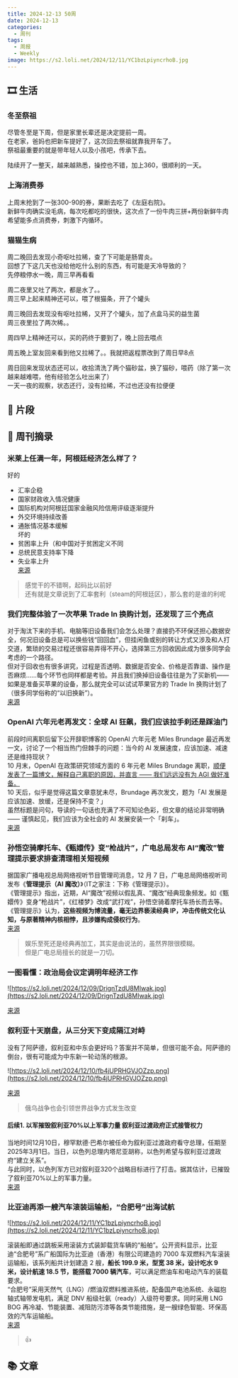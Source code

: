 ```yaml
---
title: 2024-12-13 50周
date: 2024-12-13
categories:
  - 周刊
tags:
  - 周报
  - Weekly
image: https://s2.loli.net/2024/12/11/YC1bzLpiyncrhoB.jpg
---
```

## 🎞️ 生活
### 冬至祭祖
尽管冬至是下周，但是家里长辈还是决定提前一周。  
在老家，爸妈也把新车提好了，这次回去祭祖就靠我开车了。  
祭祖最重要的就是带年轻人以及小孩吧，传承下去。

陆续开了一整天，越来越熟悉，操控也不错，加上360，很顺利的一天。

### 上海消费券
上周末抢到了一张300-90的券，果断去吃了《左庭右院》。  
新鲜牛肉确实没毛病，每次吃都吃的很快，这次点了一份牛肉三拼+两份新鲜牛肉  
希望能多点消费券，刺激下内循环。

### 猫猫生病
周二晚回去发现小奇呕吐拉稀，查了下可能是肠胃炎。  
回想了下这几天也没给他吃什么别的东西，有可能是天冷导致的？  
先停粮停水一晚，周三早再看看

周二夜里又吐了两次，都是水了。。  
周三早上起来精神还可以，喂了根猫条，开了个罐头

周三晚回去发现没有呕吐拉稀，又开了个罐头，加了点盒马买的益生菌  
周三夜里拉了两次稀。。

周四早上精神还可以，买的药终于要到了，晚上回去喂点

周五晚上室友回来看到他又拉稀了。。我就把返程票改到了周日早8点

周日回来发现状态还可以，收拾清洗了两个猫砂盆，换了猫砂，喂药（除了第一次越来越难喂，他有经验怎么吐出来了）  
一天一夜的观察，状态还行，没有拉稀，不过也还没有拉便便

## 💭 片段


## 📰 周刊摘录
### 米莱上任满一年，阿根廷经济怎么样了？
好的
- 汇率企稳
- 国家财政收入情况健康
- 国际机构对阿根廷国家金融风险信用评级逐渐提升
- 外交环境持续改善
- 通胀情况基本缓解  
坏的
- 贫困率上升（和中国对于贫困定义不同
- 总统民意支持率下降
- 失业率上升  
[来源](https://mp.weixin.qq.com/s?__biz=MzI0MjA1Mjg2Ng==&mid=2649872561&idx=1&sn=b14acc101dd253e5db5526c6a712cac6&chksm=f0253bf27a4fa060731b4a5fe1f4de4f80282f8e0716492e28abd6748c7c3debf0cd12d99c28#rd)
> 感觉干的不错啊，起码比以前好  
还有就是文章说到了汇率套利（steam的阿根廷区），那么套的是谁的利呢

### 我们完整体验了一次苹果 Trade In 换购计划，还发现了三个亮点
对于淘汰下来的手机、电脑等旧设备我们会怎么处理？直接扔不环保还担心数据安全，何况旧设备总是可以换些钱“回回血”，但挂闲鱼或别的转让方式又涉及和人打交道，繁琐的交易过程还很容易弄得不开心，选择第三方回收因此成为很多同学会考虑的一个路径。  
但对于回收也有很多讲究，过程是否透明、数据是否安全、价格是否靠谱、操作是否麻烦……每个环节也同样都是考验。并且我们换掉旧设备往往是为了买新机——如果是准备买苹果的设备，那么就完全可以试试苹果官方的 Trade In 换购计划了（很多同学俗称的“以旧换新”）。  
[来源](https://www.toodaylab.com/83195)

### OpenAI 六年元老再发文：全球 AI 狂飙，我们应该拉手刹还是踩油门
前段时间离职后留下公开辞职博客的 OpenAI 六年元老 Miles Brundage 最近再发一文，讨论了一个相当热门但棘手的问题：当今的 AI 发展速度，应该加速、减速还是维持现状？  
10 月末，OpenAI 在政策研究领域方面的 6 年元老 Miles Brundage 离职，[顺便发表了一篇博文，解释自己离职的原因，并直言 —— 我们远远没有为 AGI 做好准备。](https://mp.weixin.qq.com/s?__biz=MzI3MTA0MTk1MA==&mid=2652537315&idx=2&sn=95cd335e0e19cc9cdb946a200479802f&chksm=f129f512c65e7c04a19f810fb47c83a98e0d48c201b86d29c11036e90adb0caf8362a571389e&scene=21#wechat_redirect)  
10 天后，似乎是觉得这篇文章意犹未尽，Brundage 再次发文，题为「AI 发展是应该加速、放缓，还是保持不变？」  
虽然标题是问句，导读的一句话也充满了不可知论色彩，但文章的结论非常明确 —— 谨慎起见，我们应该为全社会的 AI 发展安装一个「刹车」。  
[来源](https://mp.weixin.qq.com/s/iiepXqZmH68t_thxOkhwxA)

### 孙悟空骑摩托车、《甄嬛传》变“枪战片”，广电总局发布 AI“魔改”管理提示要求排查清理相关短视频
据国家广播电视总局网络视听节目管理司消息，12 月 7 日，广电总局网络视听司发布《**管理提示（AI 魔改）**》（IT之家注：下称《管理提示》）。  
《管理提示》指出，近期，AI“魔改”视频以假乱真、“魔改”经典现象频发。如《甄嬛传》变身“枪战片”，《红楼梦》改成“武打戏”，孙悟空骑着摩托车扬长而去等。  
《管理提示》认为，**这些视频为博流量，毫无边界亵渎经典 IP，冲击传统文化认知，与原著精神内核相悖，且涉嫌构成侵权行为**。  
[来源](https://www.ithome.com/0/816/324.htm)
> 娱乐至死还是经典再加工，其实是由说法的，虽然界限很模糊。  
但是广电总局擅长的就是一刀切。

### 一图看懂：政治局会议定调明年经济工作

![https://s2.loli.net/2024/12/09/DrignTzdU8MIwak.jpg](https://s2.loli.net/2024/12/09/DrignTzdU8MIwak.jpg)

[来源](https://www.huxiu.com/article/3774464.html?f=rss)

### 叙利亚十天崩盘，从三分天下变成隔江对峙
没有了阿萨德，叙利亚和中东会更好吗？答案并不简单，但很可能不会。阿萨德的倒台，很有可能成为中东新一轮动荡的根源。

![https://s2.loli.net/2024/12/10/fb4jUPRHGVJOZzp.png](https://s2.loli.net/2024/12/10/fb4jUPRHGVJOZzp.png)

[来源](https://mp.weixin.qq.com/s?__biz=MzkyNzIwODI3OA==&mid=2247668491&idx=1&sn=8fb2760ef6996e3ea96f4a85ff8b34be&chksm=c3855b2bab3ada306ce7909a5ad662a3dcce31e6e99cf38954684603fa16c98b8edc7ea1ca6c#rd)
> 俄乌战争也会引领世界战争方式发生改变

#### 后续1. 以军摧毁叙利亚70%以上军事力量 叙利亚过渡政府正式接管权力
当地时间12月10日，穆罕默德·巴希尔被任命为叙利亚过渡政府看守总理，任期至2025年3月1日。当日，以色列总理内塔尼亚胡称，以色列希望与叙利亚过渡政府“建立关系”。  
与此同时，以色列军方已对叙利亚320个战略目标进行了打击。据其估计，已摧毁了叙利亚70%以上的军事力量。  
[来源](https://news.qq.com/rain/a/20241211A0121H00?uid=100203564632&shareto=wx&devid=321C75F3-8812-4419-A279-EEC7FD8AF56B&qimei=f5576c8d59c90f0d16e5859d000016a15b0b&qs_signature=000201550403e1a760a574b90004767e58bc0ccd413eb77f011169ea8ef4a6dedc3801dafc9ee62d09c5ddec0000000000000000&appver=18.1.1_qqnews_7.5.61&QIMEI36=fake321c75f388124419a279eec7fd8af56b&suid=&media_id=)

### 比亚迪再添一艘汽车滚装运输船，“合肥号”出海试航

![https://s2.loli.net/2024/12/11/YC1bzLpiyncrhoB.jpg](https://s2.loli.net/2024/12/11/YC1bzLpiyncrhoB.jpg)

滚装船即通过跳板采用滚装方式装卸载货车辆的“船舶”。公开资料显示，比亚迪“合肥号”系广船国际为比亚迪（香港）有限公司建造的 7000 车双燃料汽车滚装运输船，该系列船共计划建造 2 艘，**船长 199.9 米，型宽 38 米，设计吃水 9 米，设计航速 18.5 节，能搭载 7000 辆汽车**，可以满足燃油车和电动汽车的装载要求。  
“合肥号”采用天然气（LNG）/燃油双燃料推进系统，配备国产电池系统、永磁抱轴式轴带发电机，满足 DNV 船级社氨（ready）入级符号要求。同时采用 LNG BOG 再冷凝、节能装置、减阻防污漆等各类节能措施，是一艘绿色智能、环保高效的汽车运输船。  
[来源](https://www.ithome.com/0/816/775.htm)
> 👍

## 📚 文章


